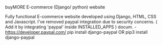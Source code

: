 buyMORE E-commerce (Django/ python) website

Fully functional E-commerce website developed using Django, HTML, CSS and Javascript. 
I've removed paypal integration due to security concerns. 
( Add it by integrating 'paypal' inside INSTALLED_APPS ) docum. - https://developer.paypal.com/ pip install django-paypal OR pip3 install django-paypal
